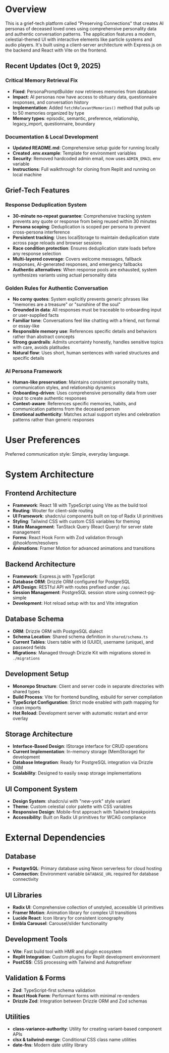 # Overview

This is a grief-tech platform called "Preserving Connections" that creates AI personas of deceased loved ones using comprehensive personality data and authentic conversation patterns. The application features a modern, celestial-themed UI with interactive elements like particle systems and audio players. It's built using a client-server architecture with Express.js on the backend and React with Vite on the frontend.

## Recent Updates (Oct 9, 2025)

### Critical Memory Retrieval Fix
- **Fixed**: PersonaPromptBuilder now retrieves memories from database
- **Impact**: AI personas now have access to obituary data, questionnaire responses, and conversation history
- **Implementation**: Added `fetchRelevantMemories()` method that pulls up to 50 memories organized by type
- **Memory types**: episodic, semantic, preference, relationship, legacy_import, questionnaire, boundary

### Documentation & Local Development
- **Updated README.md**: Comprehensive setup guide for running locally
- **Created .env.example**: Template for environment variables
- **Security**: Removed hardcoded admin email, now uses `ADMIN_EMAIL` env variable
- **Instructions**: Full walkthrough for cloning from Replit and running on local machine

## Grief-Tech Features

### Response Deduplication System
- **30-minute no-repeat guarantee**: Comprehensive tracking system prevents any quote or response from being reused within 30 minutes
- **Persona scoping**: Deduplication is scoped per persona to prevent cross-persona interference
- **Persistent tracking**: Uses localStorage to maintain deduplication state across page reloads and browser sessions
- **Race condition protection**: Ensures deduplication state loads before any response selection
- **Multi-layered coverage**: Covers welcome messages, fallback responses, AI-generated responses, and emergency fallbacks
- **Authentic alternatives**: When response pools are exhausted, system synthesizes variants using actual personality data

### Golden Rules for Authentic Conversation
- **No corny quotes**: System explicitly prevents generic phrases like "memories are a treasure" or "sunshine of the soul"
- **Grounded in data**: All responses must be traceable to onboarding input or user-supplied facts
- **Familiar tone**: Conversations feel like chatting with a friend, not formal or essay-like
- **Responsible memory use**: References specific details and behaviors rather than abstract concepts
- **Strong guardrails**: Admits uncertainty honestly, handles sensitive topics with care, avoids platitudes
- **Natural flow**: Uses short, human sentences with varied structures and specific details

### AI Persona Framework
- **Human-like preservation**: Maintains consistent personality traits, communication styles, and relationship dynamics
- **Onboarding-driven**: Uses comprehensive personality data from user input to create authentic responses
- **Context-aware**: References specific memories, habits, and communication patterns from the deceased person
- **Emotional authenticity**: Matches actual support styles and celebration patterns rather than generic responses

# User Preferences

Preferred communication style: Simple, everyday language.

# System Architecture

## Frontend Architecture
- **Framework**: React 18 with TypeScript using Vite as the build tool
- **Routing**: Wouter for client-side routing
- **UI Framework**: shadcn/ui components built on top of Radix UI primitives
- **Styling**: Tailwind CSS with custom CSS variables for theming
- **State Management**: TanStack Query (React Query) for server state management
- **Forms**: React Hook Form with Zod validation through @hookform/resolvers
- **Animations**: Framer Motion for advanced animations and transitions

## Backend Architecture
- **Framework**: Express.js with TypeScript
- **Database ORM**: Drizzle ORM configured for PostgreSQL
- **API Design**: RESTful API with routes prefixed under `/api`
- **Session Management**: PostgreSQL session store using connect-pg-simple
- **Development**: Hot reload setup with tsx and Vite integration

## Database Schema
- **ORM**: Drizzle ORM with PostgreSQL dialect
- **Schema Location**: Shared schema definition in `shared/schema.ts`
- **Current Tables**: Users table with id (UUID), username (unique), and password fields
- **Migrations**: Managed through Drizzle Kit with migrations stored in `./migrations`

## Development Setup
- **Monorepo Structure**: Client and server code in separate directories with shared types
- **Build Process**: Vite for frontend bundling, esbuild for server compilation
- **TypeScript Configuration**: Strict mode enabled with path mapping for clean imports
- **Hot Reload**: Development server with automatic restart and error overlay

## Storage Architecture
- **Interface-Based Design**: IStorage interface for CRUD operations
- **Current Implementation**: In-memory storage (MemStorage) for development
- **Database Integration**: Ready for PostgreSQL integration via Drizzle ORM
- **Scalability**: Designed to easily swap storage implementations

## UI Component System
- **Design System**: shadcn/ui with "new-york" style variant
- **Theme**: Custom celestial color palette with CSS variables
- **Responsive Design**: Mobile-first approach with Tailwind breakpoints
- **Accessibility**: Built on Radix UI primitives for WCAG compliance

# External Dependencies

## Database
- **PostgreSQL**: Primary database using Neon serverless for cloud hosting
- **Connection**: Environment variable `DATABASE_URL` required for database connectivity

## UI Libraries
- **Radix UI**: Comprehensive collection of unstyled, accessible UI primitives
- **Framer Motion**: Animation library for complex UI transitions
- **Lucide React**: Icon library for consistent iconography
- **Embla Carousel**: Carousel/slider functionality

## Development Tools
- **Vite**: Fast build tool with HMR and plugin ecosystem
- **Replit Integration**: Custom plugins for Replit development environment
- **PostCSS**: CSS processing with Tailwind and Autoprefixer

## Validation & Forms
- **Zod**: TypeScript-first schema validation
- **React Hook Form**: Performant forms with minimal re-renders
- **Drizzle Zod**: Integration between Drizzle ORM and Zod schemas

## Utilities
- **class-variance-authority**: Utility for creating variant-based component APIs
- **clsx & tailwind-merge**: Conditional CSS class name utilities
- **date-fns**: Modern date utility library